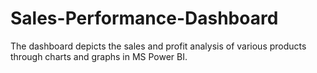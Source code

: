 # Sales-Performance-Dashboard
The dashboard depicts the sales and profit analysis of various products through charts and graphs in MS Power BI.
